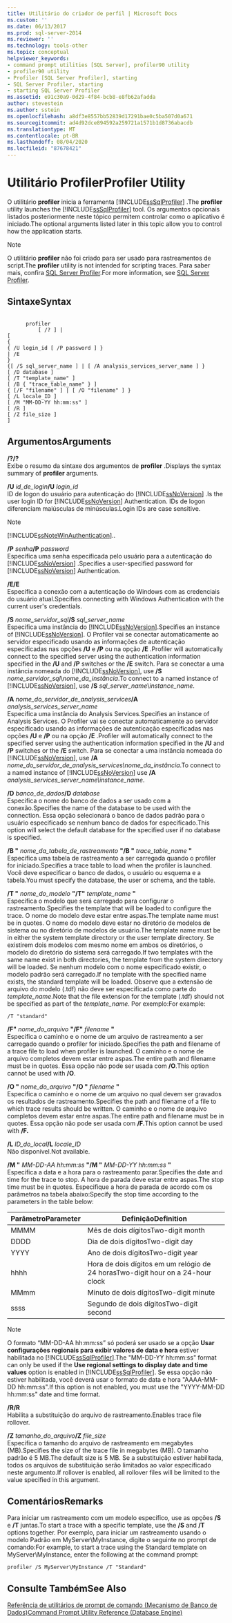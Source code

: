 ```yaml
---
title: Utilitário do criador de perfil | Microsoft Docs
ms.custom: ''
ms.date: 06/13/2017
ms.prod: sql-server-2014
ms.reviewer: ''
ms.technology: tools-other
ms.topic: conceptual
helpviewer_keywords:
- command prompt utilities [SQL Server], profiler90 utility
- profiler90 utility
- Profiler [SQL Server Profiler], starting
- SQL Server Profiler, starting
- starting SQL Server Profiler
ms.assetid: e91c30a9-0d29-4f84-bcb8-e8fb62afadda
author: stevestein
ms.author: sstein
ms.openlocfilehash: a8df3e8557bb52839d17291bae0c5ba507d0a671
ms.sourcegitcommit: ad4d92dce894592a259721a1571b1d8736abacdb
ms.translationtype: MT
ms.contentlocale: pt-BR
ms.lasthandoff: 08/04/2020
ms.locfileid: "87678421"
---
```

# <a name="profiler-utility"></a><span data-ttu-id="60503-102">Utilitário Profiler</span><span class="sxs-lookup"><span data-stu-id="60503-102">Profiler Utility</span></span>
  <span data-ttu-id="60503-103">O utilitário **profiler** inicia a ferramenta [!INCLUDE[ssSqlProfiler](../includes/sssqlprofiler-md.md)] .</span><span class="sxs-lookup"><span data-stu-id="60503-103">The **profiler** utility launches the [!INCLUDE[ssSqlProfiler](../includes/sssqlprofiler-md.md)] tool.</span></span> <span data-ttu-id="60503-104">Os argumentos opcionais listados posteriormente neste tópico permitem controlar como o aplicativo é iniciado.</span><span class="sxs-lookup"><span data-stu-id="60503-104">The optional arguments listed later in this topic allow you to control how the application starts.</span></span>  
  
> [!NOTE]  
>  <span data-ttu-id="60503-105">O utilitário **profiler** não foi criado para ser usado para rastreamentos de script.</span><span class="sxs-lookup"><span data-stu-id="60503-105">The **profiler** utility is not intended for scripting traces.</span></span> <span data-ttu-id="60503-106">Para saber mais, confira [SQL Server Profiler](sql-server-profiler/sql-server-profiler.md).</span><span class="sxs-lookup"><span data-stu-id="60503-106">For more information, see [SQL Server Profiler](sql-server-profiler/sql-server-profiler.md).</span></span>  
  
## <a name="syntax"></a><span data-ttu-id="60503-107">Sintaxe</span><span class="sxs-lookup"><span data-stu-id="60503-107">Syntax</span></span>  
  
```  
  
      profiler  
          [ /? ] |  
[  
{  
{ /U login_id [ /P password ] }  
| /E  
}  
{[ /S sql_server_name ] | [ /A analysis_services_server_name ] }  
[ /D database ]  
[ /T "template_name" ]  
[ /B { "trace_table_name" } ]  
{ [/F "filename" ] | [ /O "filename" ] }  
[ /L locale_ID ]  
[ /M "MM-DD-YY hh:mm:ss" ]  
[ /R ]  
[ /Z file_size ]  
]  
```  
  
## <a name="arguments"></a><span data-ttu-id="60503-108">Argumentos</span><span class="sxs-lookup"><span data-stu-id="60503-108">Arguments</span></span>  
 <span data-ttu-id="60503-109">**/?**</span><span class="sxs-lookup"><span data-stu-id="60503-109">**/?**</span></span>  
 <span data-ttu-id="60503-110">Exibe o resumo da sintaxe dos argumentos de **profiler** .</span><span class="sxs-lookup"><span data-stu-id="60503-110">Displays the syntax summary of **profiler** arguments.</span></span>  
  
 <span data-ttu-id="60503-111">**/U** *id_de_login*</span><span class="sxs-lookup"><span data-stu-id="60503-111">**/U** *login_id*</span></span>  
 <span data-ttu-id="60503-112">ID de logon do usuário para autenticação do [!INCLUDE[ssNoVersion](../includes/ssnoversion-md.md)] .</span><span class="sxs-lookup"><span data-stu-id="60503-112">Is the user login ID for [!INCLUDE[ssNoVersion](../includes/ssnoversion-md.md)] Authentication.</span></span> <span data-ttu-id="60503-113">IDs de logon diferenciam maiúsculas de minúsculas.</span><span class="sxs-lookup"><span data-stu-id="60503-113">Login IDs are case sensitive.</span></span>  
  
> [!NOTE]  
>  [!INCLUDE[ssNoteWinAuthentication](../includes/ssnotewinauthentication-md.md)]<span data-ttu-id="60503-114">.</span><span class="sxs-lookup"><span data-stu-id="60503-114">.</span></span>  
  
 <span data-ttu-id="60503-115">**/P** *senha*</span><span class="sxs-lookup"><span data-stu-id="60503-115">**/P** *password*</span></span>  
 <span data-ttu-id="60503-116">Especifica uma senha especificada pelo usuário para a autenticação do [!INCLUDE[ssNoVersion](../includes/ssnoversion-md.md)] .</span><span class="sxs-lookup"><span data-stu-id="60503-116">Specifies a user-specified password for [!INCLUDE[ssNoVersion](../includes/ssnoversion-md.md)] Authentication.</span></span>  
  
 <span data-ttu-id="60503-117">**/E**</span><span class="sxs-lookup"><span data-stu-id="60503-117">**/E**</span></span>  
 <span data-ttu-id="60503-118">Especifica a conexão com a autenticação do Windows com as credenciais do usuário atual.</span><span class="sxs-lookup"><span data-stu-id="60503-118">Specifies connecting with Windows Authentication with the current user's credentials.</span></span>  
  
 <span data-ttu-id="60503-119">**/S**  *nome_servidor_sql*</span><span class="sxs-lookup"><span data-stu-id="60503-119">**/S**  *sql_server_name*</span></span>  
 <span data-ttu-id="60503-120">Especifica uma instância do [!INCLUDE[ssNoVersion](../includes/ssnoversion-md.md)].</span><span class="sxs-lookup"><span data-stu-id="60503-120">Specifies an instance of [!INCLUDE[ssNoVersion](../includes/ssnoversion-md.md)].</span></span> <span data-ttu-id="60503-121">O Profiler vai se conectar automaticamente ao servidor especificado usando as informações de autenticação especificadas nas opções **/U** e **/P** ou na opção **/E** .</span><span class="sxs-lookup"><span data-stu-id="60503-121">Profiler will automatically connect to the specified server using the authentication information specified in the **/U** and **/P** switches or the **/E** switch.</span></span> <span data-ttu-id="60503-122">Para se conectar a uma instância nomeada do [!INCLUDE[ssNoVersion](../includes/ssnoversion-md.md)], use **/S** *nome_servidor_sql*\\*nome_da_instância*.</span><span class="sxs-lookup"><span data-stu-id="60503-122">To connect to a named instance of [!INCLUDE[ssNoVersion](../includes/ssnoversion-md.md)], use **/S** *sql_server_name*\\*instance_name*.</span></span>  
  
 <span data-ttu-id="60503-123">**/A**  *nome_do_servidor_de_analysis_services*</span><span class="sxs-lookup"><span data-stu-id="60503-123">**/A**  *analysis_services_server_name*</span></span>  
 <span data-ttu-id="60503-124">Especifica uma instância do Analysis Services.</span><span class="sxs-lookup"><span data-stu-id="60503-124">Specifies an instance of Analysis Services.</span></span> <span data-ttu-id="60503-125">O Profiler vai se conectar automaticamente ao servidor especificado usando as informações de autenticação especificadas nas opções **/U** e **/P** ou na opção **/E** .</span><span class="sxs-lookup"><span data-stu-id="60503-125">Profiler will automatically connect to the specified server using the authentication information specified in the **/U** and **/P** switches or the **/E** switch.</span></span> <span data-ttu-id="60503-126">Para se conectar a uma instância nomeada do [!INCLUDE[ssNoVersion](../includes/ssnoversion-md.md)], use **/A** *nome_do_servidor_de_analysis_services\nome_da_instância*.</span><span class="sxs-lookup"><span data-stu-id="60503-126">To connect to a named instance of [!INCLUDE[ssNoVersion](../includes/ssnoversion-md.md)] use **/A** *analysis_services_server_name\instance_name*.</span></span>  
  
 <span data-ttu-id="60503-127">**/D** *banco_de_dados*</span><span class="sxs-lookup"><span data-stu-id="60503-127">**/D** *database*</span></span>  
 <span data-ttu-id="60503-128">Especifica o nome do banco de dados a ser usado com a conexão.</span><span class="sxs-lookup"><span data-stu-id="60503-128">Specifies the name of the database to be used with the connection.</span></span> <span data-ttu-id="60503-129">Essa opção selecionará o banco de dados padrão para o usuário especificado se nenhum banco de dados for especificado.</span><span class="sxs-lookup"><span data-stu-id="60503-129">This option will select the default database for the specified user if no database is specified.</span></span>  
  
 <span data-ttu-id="60503-130">**/B "** *nome_da_tabela_de_rastreamento* **"**</span><span class="sxs-lookup"><span data-stu-id="60503-130">**/B "** *trace_table_name* **"**</span></span>  
 <span data-ttu-id="60503-131">Especifica uma tabela de rastreamento a ser carregada quando o profiler for iniciado.</span><span class="sxs-lookup"><span data-stu-id="60503-131">Specifies a trace table to load when the profiler is launched.</span></span> <span data-ttu-id="60503-132">Você deve especificar o banco de dados, o usuário ou esquema e a tabela.</span><span class="sxs-lookup"><span data-stu-id="60503-132">You must specify the database, the user or schema, and the table.</span></span>  
  
 <span data-ttu-id="60503-133">**/T "** *nome_do_modelo* **"**</span><span class="sxs-lookup"><span data-stu-id="60503-133">**/T"** *template_name* **"**</span></span>  
 <span data-ttu-id="60503-134">Especifica o modelo que será carregado para configurar o rastreamento.</span><span class="sxs-lookup"><span data-stu-id="60503-134">Specifies the template that will be loaded to configure the trace.</span></span> <span data-ttu-id="60503-135">O nome do modelo deve estar entre aspas.</span><span class="sxs-lookup"><span data-stu-id="60503-135">The template name must be in quotes.</span></span> <span data-ttu-id="60503-136">O nome do modelo deve estar no diretório de modelos de sistema ou no diretório de modelos de usuário.</span><span class="sxs-lookup"><span data-stu-id="60503-136">The template name must be in either the system template directory or the user template directory.</span></span> <span data-ttu-id="60503-137">Se existirem dois modelos com mesmo nome em ambos os diretórios, o modelo do diretório do sistema será carregado.</span><span class="sxs-lookup"><span data-stu-id="60503-137">If two templates with the same name exist in both directories, the template from the system directory will be loaded.</span></span> <span data-ttu-id="60503-138">Se nenhum modelo com o nome especificado existir, o modelo padrão será carregado.</span><span class="sxs-lookup"><span data-stu-id="60503-138">If no template with the specified name exists, the standard template will be loaded.</span></span> <span data-ttu-id="60503-139">Observe que a extensão de arquivo do modelo (.tdf) não deve ser especificada como parte do *template_name*.</span><span class="sxs-lookup"><span data-stu-id="60503-139">Note that the file extension for the template (.tdf) should not be specified as part of the *template_name*.</span></span> <span data-ttu-id="60503-140">Por exemplo:</span><span class="sxs-lookup"><span data-stu-id="60503-140">For example:</span></span>  
  
```  
/T "standard"  
```  
  
 <span data-ttu-id="60503-141">**/F"** *nome_do_arquivo* **"**</span><span class="sxs-lookup"><span data-stu-id="60503-141">**/F"** *filename* **"**</span></span>  
 <span data-ttu-id="60503-142">Especifica o caminho e o nome de um arquivo de rastreamento a ser carregado quando o profiler for iniciado.</span><span class="sxs-lookup"><span data-stu-id="60503-142">Specifies the path and filename of a trace file to load when profiler is launched.</span></span> <span data-ttu-id="60503-143">O caminho e o nome de arquivo completos devem estar entre aspas.</span><span class="sxs-lookup"><span data-stu-id="60503-143">The entire path and filename must be in quotes.</span></span> <span data-ttu-id="60503-144">Essa opção não pode ser usada com **/O**.</span><span class="sxs-lookup"><span data-stu-id="60503-144">This option cannot be used with **/O**.</span></span>  
  
 <span data-ttu-id="60503-145">**/O "** *nome_do_arquivo*  **"**</span><span class="sxs-lookup"><span data-stu-id="60503-145">**/O "** *filename*  **"**</span></span>  
 <span data-ttu-id="60503-146">Especifica o caminho e o nome de um arquivo no qual devem ser gravados os resultados de rastreamento.</span><span class="sxs-lookup"><span data-stu-id="60503-146">Specifies the path and filename of a file to which trace results should be written.</span></span> <span data-ttu-id="60503-147">O caminho e o nome de arquivo completos devem estar entre aspas.</span><span class="sxs-lookup"><span data-stu-id="60503-147">The entire path and filename must be in quotes.</span></span> <span data-ttu-id="60503-148">Essa opção não pode ser usada com **/F.**</span><span class="sxs-lookup"><span data-stu-id="60503-148">This option cannot be used with **/F.**</span></span>  
  
 <span data-ttu-id="60503-149">**/L** *ID_do_local*</span><span class="sxs-lookup"><span data-stu-id="60503-149">**/L** *locale_ID*</span></span>  
 <span data-ttu-id="60503-150">Não disponível.</span><span class="sxs-lookup"><span data-stu-id="60503-150">Not available.</span></span>  
  
 <span data-ttu-id="60503-151">**/M "** *MM-DD-AA hh:mm:ss* **"**</span><span class="sxs-lookup"><span data-stu-id="60503-151">**/M "** *MM-DD-YY hh:mm:ss* **"**</span></span>  
 <span data-ttu-id="60503-152">Especifica a data e a hora para o rastreamento parar.</span><span class="sxs-lookup"><span data-stu-id="60503-152">Specifies the date and time for the trace to stop.</span></span> <span data-ttu-id="60503-153">A hora de parada deve estar entre aspas.</span><span class="sxs-lookup"><span data-stu-id="60503-153">The stop time must be in quotes.</span></span> <span data-ttu-id="60503-154">Especifique a hora de parada de acordo com os parâmetros na tabela abaixo:</span><span class="sxs-lookup"><span data-stu-id="60503-154">Specify the stop time according to the parameters in the table below:</span></span>  
  
|<span data-ttu-id="60503-155">Parâmetro</span><span class="sxs-lookup"><span data-stu-id="60503-155">Parameter</span></span>|<span data-ttu-id="60503-156">Definição</span><span class="sxs-lookup"><span data-stu-id="60503-156">Definition</span></span>|  
|---------------|----------------|  
|<span data-ttu-id="60503-157">MM</span><span class="sxs-lookup"><span data-stu-id="60503-157">MM</span></span>|<span data-ttu-id="60503-158">Mês de dois dígitos</span><span class="sxs-lookup"><span data-stu-id="60503-158">Two-digit month</span></span>|  
|<span data-ttu-id="60503-159">DD</span><span class="sxs-lookup"><span data-stu-id="60503-159">DD</span></span>|<span data-ttu-id="60503-160">Dia de dois dígitos</span><span class="sxs-lookup"><span data-stu-id="60503-160">Two-digit day</span></span>|  
|<span data-ttu-id="60503-161">YY</span><span class="sxs-lookup"><span data-stu-id="60503-161">YY</span></span>|<span data-ttu-id="60503-162">Ano de dois dígitos</span><span class="sxs-lookup"><span data-stu-id="60503-162">Two-digit year</span></span>|  
|<span data-ttu-id="60503-163">hh</span><span class="sxs-lookup"><span data-stu-id="60503-163">hh</span></span>|<span data-ttu-id="60503-164">Hora de dois dígitos em um relógio de 24 horas</span><span class="sxs-lookup"><span data-stu-id="60503-164">Two-digit hour on a 24-hour clock</span></span>|  
|<span data-ttu-id="60503-165">MM</span><span class="sxs-lookup"><span data-stu-id="60503-165">mm</span></span>|<span data-ttu-id="60503-166">Minuto de dois dígitos</span><span class="sxs-lookup"><span data-stu-id="60503-166">Two-digit minute</span></span>|  
|<span data-ttu-id="60503-167">ss</span><span class="sxs-lookup"><span data-stu-id="60503-167">ss</span></span>|<span data-ttu-id="60503-168">Segundo de dois dígitos</span><span class="sxs-lookup"><span data-stu-id="60503-168">Two-digit second</span></span>|  
  
> [!NOTE]  
>  <span data-ttu-id="60503-169">O formato “MM-DD-AA hh:mm:ss” só poderá ser usado se a opção **Usar configurações regionais para exibir valores de data e hora** estiver habilitada no [!INCLUDE[ssSqlProfiler](../includes/sssqlprofiler-md.md)].</span><span class="sxs-lookup"><span data-stu-id="60503-169">The "MM-DD-YY hh:mm:ss" format can only be used if the **Use regional settings to display date and time values** option is enabled in [!INCLUDE[ssSqlProfiler](../includes/sssqlprofiler-md.md)].</span></span> <span data-ttu-id="60503-170">Se essa opção não estiver habilitada, você deverá usar o formato de data e hora "AAAA-MM-DD hh:mm:ss".</span><span class="sxs-lookup"><span data-stu-id="60503-170">If this option is not enabled, you must use the "YYYY-MM-DD hh:mm:ss" date and time format.</span></span>  
  
 <span data-ttu-id="60503-171">**/R**</span><span class="sxs-lookup"><span data-stu-id="60503-171">**/R**</span></span>  
 <span data-ttu-id="60503-172">Habilita a substituição do arquivo de rastreamento.</span><span class="sxs-lookup"><span data-stu-id="60503-172">Enables trace file rollover.</span></span>  
  
 <span data-ttu-id="60503-173">**/Z**  *tamanho_do_arquivo*</span><span class="sxs-lookup"><span data-stu-id="60503-173">**/Z**  *file_size*</span></span>  
 <span data-ttu-id="60503-174">Especifica o tamanho do arquivo de rastreamento em megabytes (MB).</span><span class="sxs-lookup"><span data-stu-id="60503-174">Specifies the size of the trace file in megabytes (MB).</span></span> <span data-ttu-id="60503-175">O tamanho padrão é 5 MB.</span><span class="sxs-lookup"><span data-stu-id="60503-175">The default size is 5 MB.</span></span> <span data-ttu-id="60503-176">Se a substituição estiver habilitada, todos os arquivos de substituição serão limitados ao valor especificado neste argumento.</span><span class="sxs-lookup"><span data-stu-id="60503-176">If rollover is enabled, all rollover files will be limited to the value specified in this argument.</span></span>  
  
## <a name="remarks"></a><span data-ttu-id="60503-177">Comentários</span><span class="sxs-lookup"><span data-stu-id="60503-177">Remarks</span></span>  
 <span data-ttu-id="60503-178">Para iniciar um rastreamento com um modelo específico, use as opções **/S** e **/T** juntas.</span><span class="sxs-lookup"><span data-stu-id="60503-178">To start a trace with a specific template, use the **/S** and **/T** options together.</span></span> <span data-ttu-id="60503-179">Por exemplo, para iniciar um rastreamento usando o modelo Padrão em MyServer\MyInstance, digite o seguinte no prompt de comando:</span><span class="sxs-lookup"><span data-stu-id="60503-179">For example, to start a trace using the Standard template on MyServer\MyInstance, enter the following at the command prompt:</span></span>  
  
```  
profiler /S MyServer\MyInstance /T "Standard"  
```  
  
## <a name="see-also"></a><span data-ttu-id="60503-180">Consulte Também</span><span class="sxs-lookup"><span data-stu-id="60503-180">See Also</span></span>  
 [<span data-ttu-id="60503-181">Referência de utilitários de prompt de comando &#40;Mecanismo de Banco de Dados&#41;</span><span class="sxs-lookup"><span data-stu-id="60503-181">Command Prompt Utility Reference &#40;Database Engine&#41;</span></span>](command-prompt-utility-reference-database-engine.md)  
  
  
